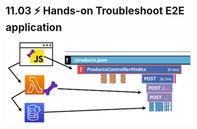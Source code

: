 
# 11.03 ⚡ Hands-on Troubleshoot E2E application

![](../imgs/0fc8478af1f140dc9b7ae5aefa0cb486.png)

